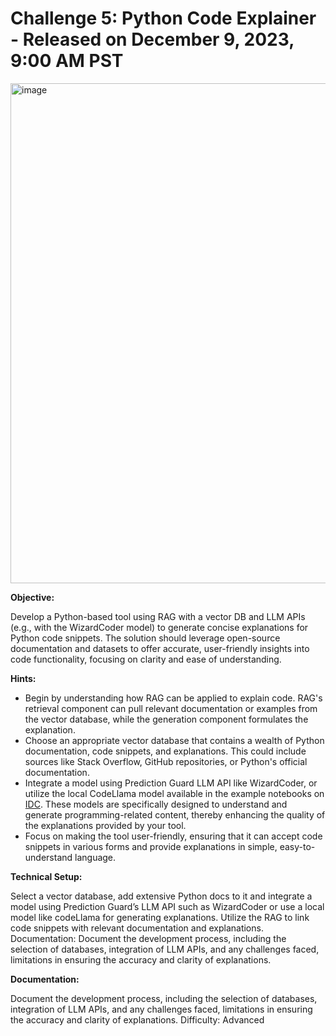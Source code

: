 # Challenge 5: Python Code Explainer - Released on December 9, 2023, 9:00 AM PST

<img width="800" alt="image" src="https://github.com/adventofgenai/challenges/assets/786476/381756de-c60f-4090-a77e-882335496087">


**Objective:**

Develop a Python-based tool using RAG with a vector DB and LLM APIs (e.g., with the WizardCoder model) to generate concise explanations for Python code snippets. The solution should leverage open-source documentation and datasets to offer accurate, user-friendly insights into code functionality, focusing on clarity and ease of understanding.

**Hints:**

- Begin by understanding how RAG can be applied to explain code. RAG's retrieval component can pull relevant documentation or examples from the vector database, while the generation component formulates the explanation.
- Choose an appropriate vector database that contains a wealth of Python documentation, code snippets, and explanations. This could include sources like Stack Overflow, GitHub repositories, or Python's official documentation.
- Integrate a model using Prediction Guard LLM API like WizardCoder, or utilize the local CodeLlama model available in the example notebooks on [IDC](https://github.com/rahulunair/genAI/blob/main/LLM_finetuning.ipynb). These models are specifically designed to understand and generate programming-related content, thereby enhancing the quality of the explanations provided by your tool.
- Focus on making the tool user-friendly, ensuring that it can accept code snippets in various forms and provide explanations in simple, easy-to-understand language.


**Technical Setup:**

Select a vector database, add extensive Python docs to it and integrate a model using Prediction Guard’s LLM API such as WizardCoder or use a local model like codeLlama for generating explanations. Utilize the RAG to link code snippets with relevant documentation and explanations.
Documentation: Document the development process, including the selection of databases, integration of LLM APIs, and any challenges faced, limitations in ensuring the accuracy and clarity of explanations.


**Documentation:**

Document the development process, including the selection of databases, integration of LLM APIs, and any challenges faced, limitations in ensuring the accuracy and clarity of explanations.
Difficulty: Advanced 

